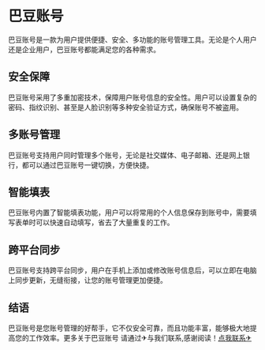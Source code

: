 # 巴豆账号

巴豆账号是一款为用户提供便捷、安全、多功能的账号管理工具。无论是个人用户还是企业用户，巴豆账号都能满足您的各种需求。

## 安全保障

巴豆账号采用了多重加密技术，保障用户账号信息的安全性。用户可以设置复杂的密码、指纹识别、甚至是人脸识别等多种安全验证方式，确保账号不被盗用。

## 多账号管理

巴豆账号支持用户同时管理多个账号，无论是社交媒体、电子邮箱、还是网上银行，都可以通过巴豆账号一键切换，方便快捷。

## 智能填表

巴豆账号内置了智能填表功能，用户可以将常用的个人信息保存到账号中，需要填写表单时可以快速自动填写，省去了大量重复的工作。

## 跨平台同步

巴豆账号支持跨平台同步，用户在手机上添加或修改账号信息后，可以立即在电脑上同步更新，无缝衔接，让您的账号管理更加便捷。

## 结语

巴豆账号是您账号管理的好帮手，它不仅安全可靠，而且功能丰富，能够极大地提高您的工作效率。更多关于巴豆账号 请通过✈与我们联系,感谢阅读！[点我联系✈](https://ad.k02.cc)
